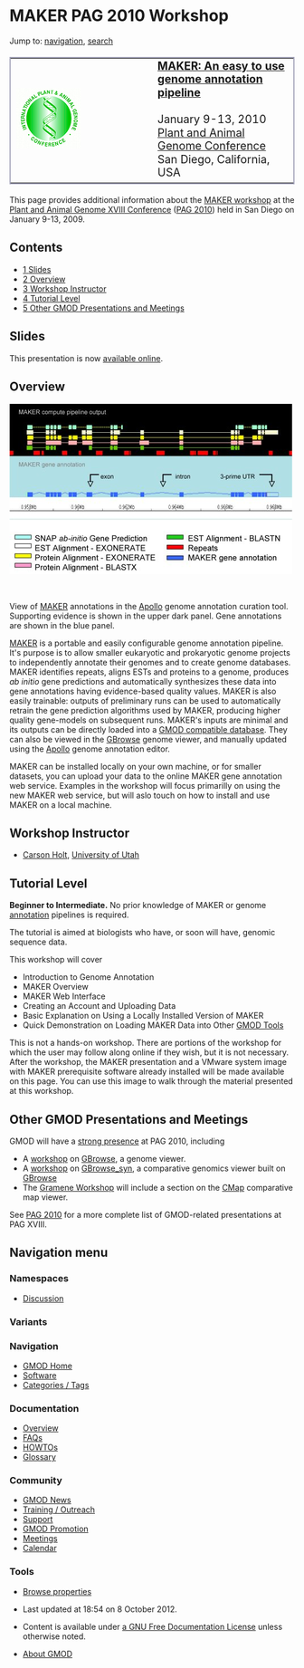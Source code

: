 



<span id="top"></span>




# <span dir="auto">MAKER PAG 2010 Workshop</span>






Jump to: [navigation](#mw-navigation), [search](#p-search)


<table
style="font-size: 140%; vertical-align: middle; border: 2px solid #A6A6BC; line-height: 120%"
data-cellpadding="10">
<colgroup>
<col style="width: 50%" />
<col style="width: 50%" />
</colgroup>
<tbody>
<tr class="odd">
<td><a href="http://www.intl-pag.org/" rel="nofollow"
title="PAG 2009"><img src="https://raw.githubusercontent.com/GMOD/gmod.github.io/main/mediawiki/images/c/c2/Paglogo.gif"
width="114" height="107" alt="PAG 2009" /></a></td>
<td data-valign="center"><strong><a
href="http://www.intl-pag.org/18/18-maker.html" class="external text"
rel="nofollow">MAKER: An easy to use genome annotation
pipeline</a></strong><br />
<br />
January 9-13, 2010<br />
<a href="http://www.intl-pag.org/" class="external text"
rel="nofollow">Plant and Animal Genome Conference</a><br />
San Diego, California, USA</td>
</tr>
</tbody>
</table>

  
This page provides additional information about the
<a href="http://www.intl-pag.org/18/18-maker.html" class="external text"
rel="nofollow">MAKER workshop</a> at the
<a href="http://www.intl-pag.org/" class="external text"
rel="nofollow">Plant and Animal Genome XVIII Conference</a> ([PAG
2010](PAG_2010 "PAG 2010")) held in San Diego on January 9-13, 2009.

  


## Contents



- [<span class="tocnumber">1</span>
  <span class="toctext">Slides</span>](#Slides)
- [<span class="tocnumber">2</span>
  <span class="toctext">Overview</span>](#Overview)
- [<span class="tocnumber">3</span> <span class="toctext">Workshop
  Instructor</span>](#Workshop_Instructor)
- [<span class="tocnumber">4</span> <span class="toctext">Tutorial
  Level</span>](#Tutorial_Level)
- [<span class="tocnumber">5</span> <span class="toctext">Other GMOD
  Presentations and
  Meetings</span>](#Other_GMOD_Presentations_and_Meetings)



## <span id="Slides" class="mw-headline">Slides</span>

This presentation is now [available
online](File:PAG2010MAKER.pdf "File:PAG2010MAKER.pdf").

## <span id="Overview" class="mw-headline">Overview</span>


<a href="File:MAKER_Apollo_view.jpg" class="image"><img
src="https://raw.githubusercontent.com/GMOD/gmod.github.io/main/mediawiki/images/f/fb/MAKER_Apollo_view.jpg" class="thumbimage"
width="500" height="301" /></a>


<a href="File:MAKER_Apollo_view.jpg" class="internal"
title="Enlarge"><img
src="../mediawiki/skins/common/images/magnify-clip.png" width="15"
height="11" /></a>



View of [MAKER](MAKER.1 "MAKER") annotations in the
[Apollo](Apollo.1 "Apollo") genome annotation curation tool. Supporting
evidence is shown in the upper dark panel. Gene annotations are shown in
the blue panel.




[MAKER](MAKER.1 "MAKER") is a portable and easily configurable genome
annotation pipeline. It's purpose is to allow smaller eukaryotic and
prokaryotic genome projects to independently annotate their genomes and
to create genome databases. MAKER identifies repeats, aligns ESTs and
proteins to a genome, produces *ab initio* gene predictions and
automatically synthesizes these data into gene annotations having
evidence-based quality values. MAKER is also easily trainable: outputs
of preliminary runs can be used to automatically retrain the gene
prediction algorithms used by MAKER, producing higher quality
gene-models on subsequent runs. MAKER's inputs are minimal and its
outputs can be directly loaded into a
<a href="Chado" class="mw-redirect" title="Chado">GMOD compatible
database</a>. They can also be viewed in the
[GBrowse](GBrowse.1 "GBrowse") genome viewer, and manually updated using
the [Apollo](Apollo.1 "Apollo") genome annotation editor.

MAKER can be installed locally on your own machine, or for smaller
datasets, you can upload your data to the online MAKER gene annotation
web service. Examples in the workshop will focus primarilly on using the
new MAKER web service, but will aslo touch on how to install and use
MAKER on a local machine.

## <span id="Workshop_Instructor" class="mw-headline">Workshop Instructor</span>

- [Carson Holt](User%3ACarsonholt "User%3ACarsonholt"),
  <a href="http://www.utah.edu" class="external text"
  rel="nofollow">University of Utah</a>

## <span id="Tutorial_Level" class="mw-headline">Tutorial Level</span>

**Beginner to Intermediate.** No prior knowledge of MAKER or genome
[annotation](Annotation "Annotation") pipelines is required.

The tutorial is aimed at biologists who have, or soon will have, genomic
sequence data.

This workshop will cover

- Introduction to Genome Annotation
- MAKER Overview
- MAKER Web Interface
- Creating an Account and Uploading Data
- Basic Explanation on Using a Locally Installed Version of MAKER
- Quick Demonstration on Loading MAKER Data into Other [GMOD
  Tools](GMOD_Components "GMOD Components")

This is not a hands-on workshop. There are portions of the workshop for
which the user may follow along online if they wish, but it is not
necessary. After the workshop, the MAKER presentation and a VMware
system image with MAKER prerequisite software already installed will be
made available on this page. You can use this image to walk through the
material presented at this workshop.

  

## <span id="Other_GMOD_Presentations_and_Meetings" class="mw-headline">Other GMOD Presentations and Meetings</span>

GMOD will have a [strong presence](PAG_2010 "PAG 2010") at PAG 2010,
including

- A [workshop](GBrowse_PAG_2010_Workshop "GBrowse PAG 2010 Workshop") on
  [GBrowse](GBrowse.1 "GBrowse"), a genome viewer.
- A
  [workshop](GBrowse_syn_PAG_2010_Workshop "GBrowse syn PAG 2010 Workshop")
  on [GBrowse_syn](GBrowse_syn.1 "GBrowse syn"), a comparative genomics
  viewer built on [GBrowse](GBrowse.1 "GBrowse")
- The <a href="http://www.intl-pag.org/18/18-gramene.html"
  class="external text" rel="nofollow">Gramene Workshop</a> will include
  a section on the [CMap](CMap.1 "CMap") comparative map viewer.

See [PAG 2010](PAG_2010 "PAG 2010") for a more complete list of
GMOD-related presentations at PAG XVIII.








## Navigation menu



### Namespaces


- <span id="ca-talk"><a
  href="http://gmod.org/mediawiki/index.php?title=Talk:MAKER_PAG_2010_Workshop&amp;action=edit&amp;redlink=1"
  accesskey="t"
  title="Discussion about the content page [t]">Discussion</a></span>


### 

### Variants[](#)








<a href="Main_Page"
style="background-image: url(../images/GMOD-cogs.png);"
title="Visit the main page"></a>


### Navigation



- <span id="n-GMOD-Home">[GMOD Home](Main_Page)</span>
- <span id="n-Software">[Software](GMOD_Components)</span>
- <span id="n-Categories-.2F-Tags">[Categories /
  Tags](Categories)</span>




### Documentation



- <span id="n-Overview">[Overview](Overview)</span>
- <span id="n-FAQs">[FAQs](Category%3AFAQ)</span>
- <span id="n-HOWTOs">[HOWTOs](Category%3AHOWTO)</span>
- <span id="n-Glossary">[Glossary](Glossary)</span>




### Community



- <span id="n-GMOD-News">[GMOD News](GMOD_News)</span>
- <span id="n-Training-.2F-Outreach">[Training /
  Outreach](Training_and_Outreach)</span>
- <span id="n-Support">[Support](Support)</span>
- <span id="n-GMOD-Promotion">[GMOD Promotion](GMOD_Promotion)</span>
- <span id="n-Meetings">[Meetings](Meetings)</span>
- <span id="n-Calendar">[Calendar](Calendar)</span>




### Tools

- <span id="t-smwbrowselink"><a href="Special%3ABrowse/MAKER_PAG_2010_Workshop" rel="smw-browse">Browse
  properties</a></span>



- <span id="footer-info-lastmod">Last updated at 18:54 on 8 October
  2012.</span>
<!-- - <span id="footer-info-viewcount">30,183 page views.</span> -->
- <span id="footer-info-copyright">Content is available under
  <a href="http://www.gnu.org/licenses/fdl-1.3.html" class="external"
  rel="nofollow">a GNU Free Documentation License</a> unless otherwise
  noted.</span>

<!-- -->

- <span id="footer-places-about">[About
  GMOD](GMOD%3AAbout "GMOD%3AAbout")</span>

<!-- -->




